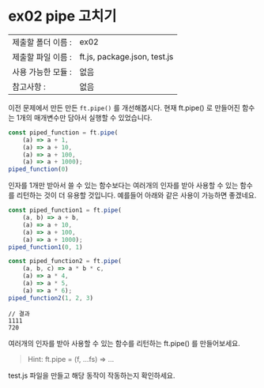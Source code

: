 # ex02 pipe 고치기
|                      |                       |
| --------------------| --------------------- |
|   제출할 폴더 이름 :   |  ex02                |
|   제출할 파일 이름 :   |  ft.js, package.json, test.js       |
|   사용 가능한 모듈 :	 |  없음             |
|   참고사항 :			|  없음             |

이전 문제에서 만든 만든 `ft.pipe()` 를 개선해봅시다. 현재 ft.pipe() 로 만들어진 함수는 1개의 매개변수만 담아서 실행할 수 있었습니다. 

```javascript
const piped_function = ft.pipe(
	(a) => a + 1, 
	(a) => a + 10, 
	(a) => a + 100, 
	(a) => a + 1000);
piped_function(0)
```

인자를 1개만 받아서 쓸 수 있는 함수보다는 여러개의 인자를 받아 사용할 수 있는 함수를 리턴하는 것이 더 유용할 것입니다. 예를들어 아래와 같은 사용이 가능하면 좋겠네요.

```javascript
const piped_function1 = ft.pipe(
	(a, b) => a + b, 
	(a) => a + 10, 
	(a) => a + 100, 
	(a) => a + 1000);
piped_function1(0, 1)

const piped_function2 = ft.pipe(
	(a, b, c) => a * b * c, 
	(a) => a * 4, 
	(a) => a * 5, 
	(a) => a * 6);
piped_function2(1, 2, 3)
```
```
// 결과
1111
720
```

여러개의 인자를 받아 사용할 수 있는 함수를 리턴하는 ft.pipe() 를 만들어보세요.

> Hint: ft.pipe = (f, ...fs) => ...

test.js 파일을 만들고 해당 동작이 작동하는지 확인하세요.